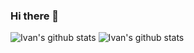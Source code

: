 ### Hi there 👋

<!--
**aisivan36/aisivan36** is a ✨ _special_ ✨ repository because its `README.md` (this file) appears on your GitHub profile.

Here are some ideas to get you started:

- 🔭 I’m currently working on ...
- 🌱 I’m currently learning ...
- 👯 I’m looking to collaborate on ...
- 🤔 I’m looking for help with ...
- 💬 Ask me about ...
- 📫 How to reach me: ...
- 😄 Pronouns: ...
- ⚡ Fun fact: ...
-->

![Ivan's github stats](https://github-readme-stats.vercel.app/api?username=aisivan36&show_icons=true&theme=dark&hide_border=true) ![Ivan's github stats](https://github-readme-stats.vercel.app/api/top-langs/?username=aisivan36&layout=compact&theme=dark&hide_border=true)
